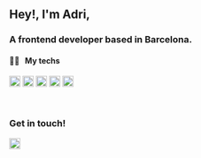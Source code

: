 ## Hey!, I'm Adri,

### A frontend developer based in Barcelona.

#### 👨‍💻  &nbsp; My techs

<a name="learning-now"></a>
<span>
  <img src="https://img.shields.io/badge/JavaScript-525e5b?logo=javascript&logoColor=F7DF1E" alt="JavaScript logo" title="JavaScript" height="20" /> 
  <img src="https://img.shields.io/badge/TypeScript-525e5b?logo=typescript&logoColor=3178C6" alt="TypeScript logo" title="TypeScript" height="20" />
    <img src="https://img.shields.io/badge/CSS3-525e5b?logo=css3&logoColor=1572B6" alt="CSS3 logo" title="CSS3" height="20" />
  <img src="https://img.shields.io/badge/Sass-525e5b?logo=sass&logoColor=CC6699" alt="Sass logo" title="Sass" height="20" />
  <img src="https://img.shields.io/badge/HTML5-525e5b?logo=html5&logoColor=E34F26" alt="HTML5 logo" title="HTML5" height="20" />
</span>

</br>

<div>
  <h3>Get in touch!</h3>
  <a href="https://www.linkedin.com/in/adrian-aguirre-sanchez/"> 
    <img alt="Adri's LinkedIn" width="20px" src="https://raw.githubusercontent.com/peterthehan/peterthehan/master/assets/linkedin.svg" />
  </a>
</div>


</br>
